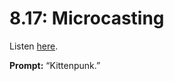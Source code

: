 # 8.17: Microcasting 

Listen [here](http://www.writingexcuses.com/2013/04/28/writing-excuses-8-17-microcasting/). 

**Prompt:** “Kittenpunk.”